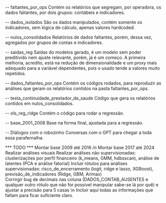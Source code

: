 -- faltantes_por_ops
Contém os relatórios que segregam, por operadora, os dados faltantes, por dois grupos: contábeis e indicadores.

-- dados_isolados
São os dados manipulados, contém somente os indicadores, sem lógica de cálculo, apenas valores hardcoded.

-- nulos_consolidados
Relatórios de dados faltantes, porém, dessa vez, agregados por grupos de contas e indicadores.

-- saidas_reg
Saídas do modelos gerado, é um modelo sem poder preditivido nem ajuste relevante, porém, já é um começo.
A primeira melhoria, acredito, está na redução de dimensionalidade e um proxy mais adequado para a variável dependentes, pois o usado tende a valores muito repetidos.

-- dados_faltantes_por_ops
Contém os códigos rodados, para reproduzir as análises que geram os relatórios contidos na pasta faltantes_por_ops.

-- testa_continuidade_prestador_de_saude
Código que gera os relatórios contidos em nulos_consolidados.

-- ols_reg_ridge
Contém o código para rodar a regressão.

-- base_2001_2008
Base na forma final, ajustada para a regressão.

-- Diálogos com o robozinho
Conversas com o GPT para chegar a toda essa parafernalha.

*** TODO ***
Montar base 2009 até 2016 /n
Montar base 2017 até 2024 
Realizar análises visuais 
Realizar análises não supervisionadas: clusterizações por perfil financeiro (k_means, GMM, hdbsscan), análise de latentes (PCA e análise fatorial) 
Incluir rótulos para análises supervisionadas: risco_de_encerramento (logit, ridge e lasso, XGBoost), previsão_de_indicadores (Ridge, GBM, Arimax)  
Corrirgir bug de decimais nas coluna (DADOS_CONTAB_AUSENTES e qualquer outro rótulo que não for possível manipular sabe-se lá por quê) e ajustar a precisão para 5 casas \n
Incluir aqui todas as informações que faltam para ficar suficiente claro. 

